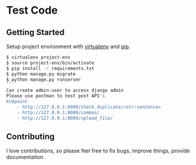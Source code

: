 # Test Code

## Getting Started

Setup project environment with [virtualenv](https://virtualenv.pypa.io) and [pip](https://pip.pypa.io).

```bash
$ virtualenv project-env
$ source project-env/bin/activate
$ pip install -r requirements.txt
$ python manage.py migrate
$ python manage.py runserver
``
Can create admin-user to access django admin
Please use postman to test post API's 
Endpoint 
    - http://127.0.0.1:8000/check_duplicate/<str:sentence>
    - http://127.0.0.1:8000/commas/
    - http://127.0.0.1:8000/upload_file/
```

## Contributing

I love contributions, so please feel free to fix bugs, improve things, provide documentation.